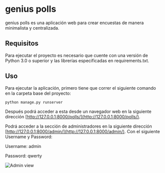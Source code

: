 # genius polls

genius polls es una aplicación web para crear encuestas de manera minimalista y centralizada.

## Requisitos

Para ejecutar el proyecto es necesario que cuente con una versión de Python 3.0 o superior y las librerías especificadas en requirements.txt.

## Uso

Para ejecutar la aplicación, primero tiene que correr el siguiente comando en la carpeta base del proyecto:
```sh
python manage.py runserver
```
Después podrá acceder a esta desde un navegador web en la siguiente dirección [http://127.0.0.1:8000/polls/](http://127.0.0.1:8000/polls/).

Podrá acceder a la sección de administradores en la siguiente dirección 
[http://127.0.0.1:8000/admin/](http://127.0.0.1:8000/admin/).
Con el siguiente Username y Password:

Username: admin

Password: qwerty

![Admin view](https://images2.imgbox.com/1f/71/NrcUJF3U_o.png)